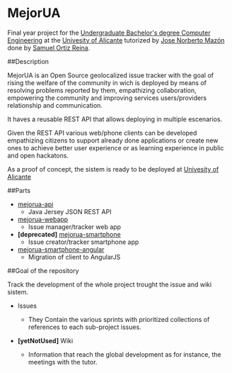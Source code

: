 MejorUA
=======

Final year project for the [Undergraduate Bachelor's degree Computer Engineering](http://cvnet.cpd.ua.es/webcvnet/planestudio/planestudiond.aspx?plan=C203&lengua=E) at the [Univesity of Alicante](http://www.ua.es/en/) tutorized by [Jose Norberto Mazón](http://www.linkedin.com/in/jnmazon) done by [Samuel Ortiz Reina](http://es.linkedin.com/in/samuelortizreina).

##Description

MejorUA is an Open Source geolocalized issue tracker with the goal of rising the welfare of the community in wich is deployed by means of resolving problems reported by them, empathizing collaboration, empowering the community and improving services users/providers relationship and communication.

It haves a reusable REST API that allows deploying in multiple escenarios.

Given the REST API various web/phone clients can be developed empathizing citizens to support already done applications or create new ones to achieve better user experience or as learning experience in public and open hackatons.

As a proof of concept, the sistem is ready to be deployed at [Univesity of Alicante](http://www.ua.es/en/)

##Parts

* [mejorua-api](https://github.com/ElMesa/mejorua-api)
    * Java Jersey JSON REST API
* [mejorua-webapp](https://github.com/ElMesa/mejorua-webapp)
    * Issue manager/tracker web app
* **[deprecated]** [mejorua-smartphone](https://github.com/ElMesa/mejorua-webapp)
    * Issue creator/tracker smartphone app
* [mejorua-smartphone-angular](https://github.com/ElMesa/mejorua-smartphone-angular)
    * Migration of client to AngularJS

##Goal of the repository

Track the development of the whole project trought the issue and wiki sistem.

* Issues

    * They Contain the various sprints with prioritized collections of references to each sub-project issues.

* **[yetNotUsed]** Wiki

    * Information that reach the global development as for instance, the meetings with the tutor.
